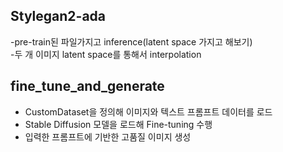 ## Stylegan2-ada

-pre-train된 파일가지고 inference(latent space 가지고 해보기)    
-두 개 이미지 latent space를 통해서 interpolation

## fine_tune_and_generate
- CustomDataset을 정의해 이미지와 텍스트 프롬프트 데이터를 로드
- Stable Diffusion 모델을 로드해 Fine-tuning 수행
- 입력한 프롬프트에 기반한 고품질 이미지 생성
